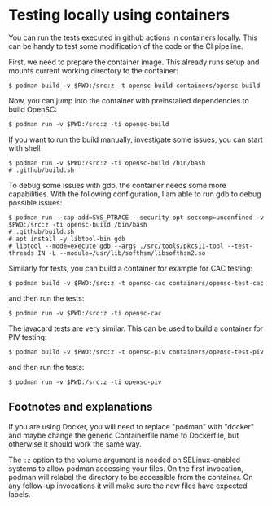 # Testing locally using containers

You can run the tests executed in github actions in containers locally. This can
be handy to test some modification of the code or the CI pipeline.

First, we need to prepare the container image. This already runs setup and
mounts current working directory to the container:

```
$ podman build -v $PWD:/src:z -t opensc-build containers/opensc-build
```

Now, you can jump into the container with preinstalled dependencies to build
OpenSC:

```
$ podman run -v $PWD:/src:z -ti opensc-build
```
If you want to run the build manually, investigate some issues, you can start
with shell
```
$ podman run -v $PWD:/src:z -ti opensc-build /bin/bash
# .github/build.sh
```
To debug some issues with gdb, the container needs some more capabilities.
With the following configuration, I am able to run gdb to debug possible
issues:
```
$ podman run --cap-add=SYS_PTRACE --security-opt seccomp=unconfined -v $PWD:/src:z -ti opensc-build /bin/bash
# .github/build.sh
# apt install -y libtool-bin gdb
# libtool --mode=execute gdb --args ./src/tools/pkcs11-tool --test-threads IN -L --module=/usr/lib/softhsm/libsofthsm2.so
```

Similarly for tests, you can build a container for example for CAC testing:
```
$ podman build -v $PWD:/src:z -t opensc-cac containers/opensc-test-cac
```
and then run the tests:
```
$ podman run -v $PWD:/src:z -ti opensc-cac
```

The javacard tests are very similar. This can be used to build a container for
PIV testing:
```
$ podman build -v $PWD:/src:z -t opensc-piv containers/opensc-test-piv
```
and then run the tests:
```
$ podman run -v $PWD:/src:z -ti opensc-piv
```

## Footnotes and explanations

If you are using Docker, you will need to replace "podman" with "docker" and
maybe change the generic Containerfile name to Dockerfile, but otherwise it
should work the same way.

The `:z` option to the volume argument is needed on SELinux-enabled systems to
allow podman accessing your files. On the first invocation, podman will relabel
the directory to be accessible from the container. On any follow-up invocations
it will make sure the new files have expected labels.
